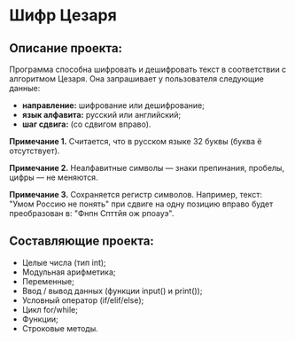 # Шифр Цезаря
## Описание проекта:
Программа способна шифровать и дешифровать текст в соответствии с алгоритмом Цезаря. Она запрашивает у пользователя следующие данные:

- **направление:** шифрование или дешифрование;
- **язык алфавита:** русский или английский;
- **шаг сдвига:** (со сдвигом вправо).

**Примечание 1.** Считается, что в русском языке 32 буквы (буква ё отсутствует).

**Примечание 2.** Неалфавитные символы — знаки препинания, пробелы, цифры — не меняются.

**Примечание 3.** Сохраняется регистр символов. Например, текст: "Умом Россию не понять" при сдвиге на одну позицию вправо будет преобразован в: "Фнпн Спттйя ож рпоауэ".

## Составляющие проекта:
- Целые числа (тип int);
- Модульная арифметика;
- Переменные;
- Ввод / вывод данных (функции input() и print());
- Условный оператор (if/elif/else);
- Цикл for/while;
- Функции;
- Строковые методы.
